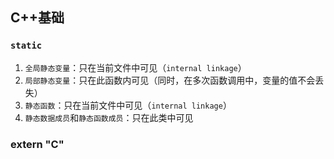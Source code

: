 ## C++基础

### `static`

1. `全局静态变量`：只在当前文件中可见（`internal linkage`）
2. `局部静态变量`：只在此函数内可见（同时，在多次函数调用中，变量的值不会丢失）
3. `静态函数`：只在当前文件中可见（`internal linkage`）
4. `静态数据成员`和`静态函数成员`：只在此类中可见

### extern "C"

